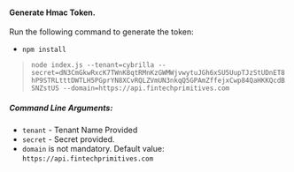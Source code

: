 #### Generate Hmac Token.


Run the following command to generate the token:
- `npm install`
> `node index.js --tenant=cybrilla --secret=dN3CmGkwRxcK7TWnK8qtRMnKzGWMWjvwytuJGh6xSU5UupTJzStUDnET8hP9STRLtttDWTLH5PGprYN8XCvRQLZVmUN3nkqQ5GPAmZffejxCwp84QaHKKQcdBSNZstUS --domain=https://api.fintechprimitives.com`

##### Command Line Arguments:
- `tenant` - Tenant Name Provided
- `secret` - Secret provided.
- `domain` is not mandatory. Default value: `https://api.fintechprimitives.com`